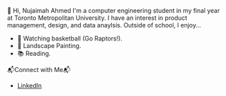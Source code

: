 👋 Hi, Nujaimah Ahmed
I'm a computer engineering student in my final year at Toronto Metropolitan University. I have an interest in product management, design, and data anaylsis. 
Outside of school, I enjoy...
* 🏀 Watching basketball (Go Raptors!).
* 🎨 Landscape Painting.
* 📚 Reading.

📬Connect with Me📬
* [LinkedIn](www.linkedin.com/in/nujaimah)


